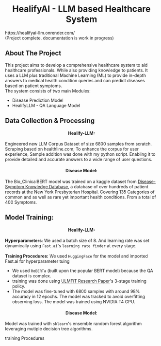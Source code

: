 <div align="center">
<h1 align="center">HealifyAI - LLM based Healthcare System</h1>
</div> 
https://healifyai-llm.onrender.com/ <br>
(Project complete. documentation is work in progress) 

## About The Project
This project aims to develop a comprehensive healthcare system to aid healthcare professionals. While also providing knowledge to patients. It uses a LLM plus traditional Machine Learning (ML) to provide in-depth answers to medical health condition queries and can predict diseases based on patient symptoms.<br>
The system consists of two main Modules:
* Disease Prediction Model
* HealifyLLM - QA Language Model
<!-- GETTING STARTED <br> -->

## Data Collection & Processing
<h4 align="center">Healify-LLM:</h4>

Engineered new LLM Corpus Dataset of size 6800 samples from scratch. Scraping based on healthline.com; To enhance the corpus for user experience, Sample addition was done with my python script. Enabling it to provide detailed and accurate answers to a wide range of user questions.
<!-- The LLM is trained on my from-scratch scraped corpus dataset(based on healthline.com ) of medical queries & professional solutions
to enhance the corpus for user experience, Sample addition was done with python script .
first urls scraping was done from google
enabling it to provide detailed and accurate answers to a wide range of medical questions. -->

<h4 align="center">Disease Model:</h4>

The Bio_ClinicalBERT model was trained on a kaggle dataset from 
[Disease-Symptom Knowledge Database](https://people.dbmi.columbia.edu/~friedma/Projects/DiseaseSymptomKB), a database of over hundreds of patient records at the New York Presbyterian Hospital. Covering 135 Categories of common and as well as rare yet important health conditions. From a total of 400 Symptoms. <br>
 <!-- files 
The massive NLP data were scraped with scraper/nlp_dataset_scraper.py and stored in scraper/quote-nlp-dataset-scraped.csv. I employed an effecient tracking management system for scrap of massive NLP data to prevent data loss.  -->




## Model Training:
<h4 align="center">Healify-LLM:</h4>

__Hyperparameters__: We used a batch size of 8. And learning rate was set dynamically using `Fast.ai`'s `learning rate finder` at every stage. <br> <br>
__Training Procedures:__
We used `HuggingFace` for the model and imported Fast.ai for hyperparameter tuing
* We used `RoBERTa` (built upon the popular BERT model) because the QA dataset is complex.
* training was done using [ULMFiT Research Paper](https://arxiv.org/abs/1801.06146)'s 3-stage training policy.
* The model was fine-tuned with 6800 samples with around 98% accuracy in 12 epochs. The model was tracked to avoid overfitting observing loss. The model was trained using NVIDIA T4 GPU.

<h4 align="center">Disease Model:</h4>

Model was trained with `sklearn`'s ensemble random forest algorithm leveraging mutiple decision tree algorithms. <br>




training Procedures


<!--
Disease Prediction Model: This component uses traditional ML algorithm to predict potential diseases based on the symptoms input by the user. Covering a total of 135 categories of common and as well as rare yet important health conditions, diseases, psychology disorders such as diabetes, dehydration, depression, bipolar disorder, HIV, breast cancer, stroke, pneumonia, flu, asthma, obesity and so on. The model is trained on a large dataset of hundreds to thousands of patient records (denoted by frequency in dataset) to ensure reliable predictions based on NY Hospital based [Disease-Symptom Knowledge Database](https://people.dbmi.columbia.edu/~friedma/Projects/DiseaseSymptomKB/). 



QA Language Model: This component uses a Language Model (LLM) to answer medical queries from users. The LLM is trained on my from-scratch scraped then enhanced corpus dataset of medical queries & professional solutions, enabling it to provide detailed and accurate answers to a wide range of medical questions. Sample addition was done to enhance the dataset for user experience. Covering urgent topics of diagnosis, treatment, prevention, causes, risks, complications, details of symptoms, disease description.

The combination of these two components allows for a robust interactive healthcare system that can assist both patients and healthcare professionals in diagnosing diseases, finding relevant medical information and diseases relation potentially. The system is designed to be user-friendly, with an intuitive interface that makes it easy for anyone to use. 

## Future work and limitations
Please note that while this system can provide valuable insights and information, it is not intended to replace professional medical advice. Always consult with a healthcare professional for medical concerns.-->

